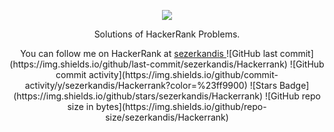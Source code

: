 <p align="center">
	<a href="https://www.hackerrank.com/mokit_hossain201">
		<img src="http://i.imgur.com/skWiOqm.png">
	</a>
</p>
<p align="center">
    Solutions of HackerRank Problems.
</p>
<p align="center">
	You can follow me on HackerRank at <a href="https://www.hackerrank.com/sezerkandis"> sezerkandis </a>
	![GitHub last commit](https://img.shields.io/github/last-commit/sezerkandis/Hackerrank) 
	![GitHub commit activity](https://img.shields.io/github/commit-activity/y/sezerkandis/Hackerrank?color=%23ff9900)
	![Stars Badge](https://img.shields.io/github/stars/sezerkandis/Hackerrank)
	![GitHub repo size in bytes](https://img.shields.io/github/repo-size/sezerkandis/Hackerrank)
</p>
